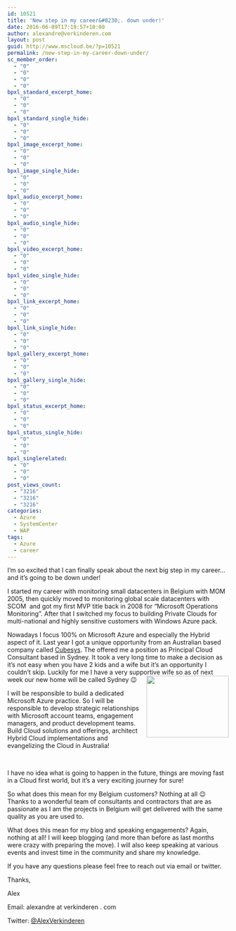 ```yaml
---
id: 10521
title: 'New step in my career&#8230;. down under!'
date: 2016-06-09T17:19:57+10:00
author: alexandre@verkinderen.com
layout: post
guid: http://www.mscloud.be/?p=10521
permalink: /new-step-in-my-career-down-under/
sc_member_order:
  - "0"
  - "0"
  - "0"
  - "0"
bpxl_standard_excerpt_home:
  - "0"
  - "0"
  - "0"
bpxl_standard_single_hide:
  - "0"
  - "0"
  - "0"
bpxl_image_excerpt_home:
  - "0"
  - "0"
  - "0"
bpxl_image_single_hide:
  - "0"
  - "0"
  - "0"
bpxl_audio_excerpt_home:
  - "0"
  - "0"
  - "0"
bpxl_audio_single_hide:
  - "0"
  - "0"
  - "0"
bpxl_video_excerpt_home:
  - "0"
  - "0"
  - "0"
bpxl_video_single_hide:
  - "0"
  - "0"
  - "0"
bpxl_link_excerpt_home:
  - "0"
  - "0"
  - "0"
bpxl_link_single_hide:
  - "0"
  - "0"
  - "0"
bpxl_gallery_excerpt_home:
  - "0"
  - "0"
  - "0"
bpxl_gallery_single_hide:
  - "0"
  - "0"
  - "0"
bpxl_status_excerpt_home:
  - "0"
  - "0"
  - "0"
bpxl_status_single_hide:
  - "0"
  - "0"
  - "0"
bpxl_singlerelated:
  - "0"
  - "0"
  - "0"
post_views_count:
  - "3216"
  - "3216"
  - "3216"
categories:
  - Azure
  - SystemCenter
  - WAP
tags:
  - Azure
  - career
---
```

I’m so excited that I can finally speak about the next big step in my career&#8230;and it&#8217;s going to be down under!

I started my career with monitoring small datacenters in Belgium with MOM 2005, then quickly moved to monitoring global scale datacenters with SCOM  and got my first MVP title back in 2008 for “Microsoft Operations Monitoring”. After that I switched my focus to building Private Clouds for multi-national and highly sensitive customers with Windows Azure pack.

Nowadays I focus 100% on Microsoft Azure and especially the Hybrid aspect of it. Last year I got a unique opportunity from an Australian based company called [Cubesys](http://www.cubesys.com.au). The offered me a position as Principal Cloud Consultant based in Sydney. It took a very long time to make a decision as it’s not easy when you have 2 kids and a wife but it’s an opportunity I couldn’t skip. Luckily for me I have a very supportive wife so as of next week our new home will be called Sydney 😉<img style="float: right; display: inline;" src="http://www.myrtec.com.au/sites/www.myrtec.com.au/files/styles/company_logo_large/public/msft_aus.png?itok=6oNcU1rQ" width="187" height="140" align="right" />

I will be responsible to build a dedicated Microsoft Azure practice. So I will be responsible to develop strategic relationships with Microsoft account teams, engagement managers, and product development teams. Build Cloud solutions and offerings, architect Hybrid Cloud implementations and evangelizing the Cloud in Australia!

&nbsp;

I have no idea what is going to happen in the future, things are moving fast in a Cloud first world, but it’s a very exciting journey for sure!

So what does this mean for my Belgium customers? Nothing at all 😉 Thanks to a wonderful team of consultants and contractors that are as passionate as I am the projects in Belgium will get delivered with the same quality as you are used to.

What does this mean for my blog and speaking engagements? Again, nothing at all! I will keep blogging (and more than before as last months were crazy with preparing the move). I will also keep speaking at various events and invest time in the community and share my knowledge.

If you have any questions please feel free to reach out via email or twitter.

Thanks,

Alex

Email: alexandre at verkinderen . com

Twitter: [@AlexVerkinderen](https://twitter.com/AlexVerkinderen)